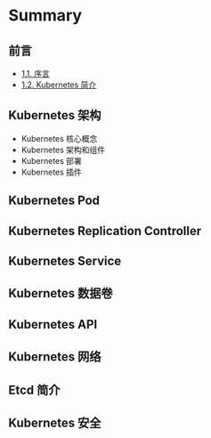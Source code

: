 # Summary

## 前言

* [1.1. 序言](README.md)
* [1.2. Kubernetes 简介](12-kubernetes-jian-jie.md)

## Kubernetes 架构

* Kubernetes 核心概念
* Kubernetes 架构和组件
* Kubernetes 部署
* Kubernetes 插件

## Kubernetes Pod

## Kubernetes Replication Controller

## Kubernetes Service

## Kubernetes 数据卷

## Kubernetes API

## Kubernetes 网络

## Etcd 简介

## Kubernetes 安全

